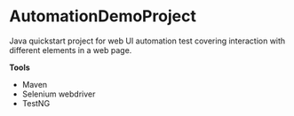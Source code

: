 # AutomationDemoProject

Java quickstart project for web UI automation test covering interaction with different elements in a web page.

**Tools**
* Maven
* Selenium webdriver
* TestNG

